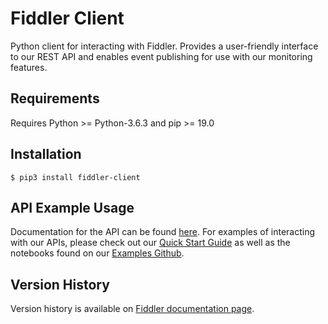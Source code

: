 Fiddler Client
=============

Python client for interacting with Fiddler. Provides a user-friendly interface to our REST API and enables event
publishing for use with our monitoring features.

Requirements
------------
Requires Python >= Python-3.6.3 and pip >= 19.0

Installation
------------

    $ pip3 install fiddler-client

API Example Usage
-------------
Documentation for the API can be found [here](https://docs.fiddler.ai/reference/about-the-fiddler-client). For examples of interacting with our APIs, please check out our [Quick Start Guide](https://docs.fiddler.ai/docs/quick-start) as well as the notebooks found on our [Examples Github](https://github.com/fiddler-labs/fiddler-examples).

Version History
-------------
Version history is available on [Fiddler documentation page](https://docs.fiddler.ai/page/python-client-version-history).
